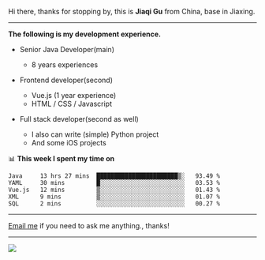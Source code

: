 Hi there, thanks for stopping by, this is **Jiaqi Gu** from China, base in Jiaxing.

---

**The following is my development experience.**

- Senior Java Developer(main)
  - 8 years experiences

- Frontend developer(second)
  - Vue.js (1 year experience)
  - HTML / CSS / Javascript
  
- Full stack developer(second as well)
  - I also can write (simple) Python project
  - And some iOS projects

📊 **This week I spent my time on**
<!--START_SECTION:waka-->
```text
Java     13 hrs 27 mins  ███████████████████████▒░   93.49 % 
YAML     30 mins         █░░░░░░░░░░░░░░░░░░░░░░░░   03.53 % 
Vue.js   12 mins         ▒░░░░░░░░░░░░░░░░░░░░░░░░   01.43 % 
XML      9 mins          ▒░░░░░░░░░░░░░░░░░░░░░░░░   01.07 % 
SQL      2 mins          ░░░░░░░░░░░░░░░░░░░░░░░░░   00.27 % 
```
<!--END_SECTION:waka-->

---

[Email me](mailto:droidqw@gmail.com?subject=Hiring_from_GitHub) if you need to ask me anything., thanks!

---

![]( https://visitor-badge.glitch.me/badge?page_id=githubgujiaqi)
